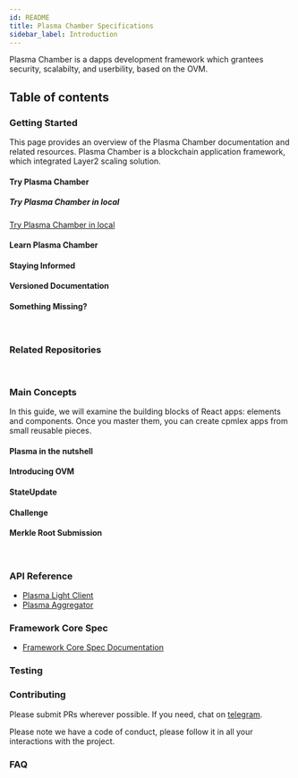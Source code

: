 ```yaml
---
id: README
title: Plasma Chamber Specifications
sidebar_label: Introduction
---
```


Plasma Chamber is a dapps development framework which grantees security, scalabilty, and userbility, based on the OVM.

## Table of contents

### Getting Started

This page provides an overview of the Plasma Chamber documentation and related resources.
Plasma Chamber is a blockchain application framework, which integrated Layer2 scaling solution.

#### Try Plasma Chamber

##### Try Plasma Chamber in local

[Try Plasma Chamber in local](getting-started/Try_Plasma_Chamber_In_Local)

#### Learn Plasma Chamber

#### Staying Informed

#### Versioned Documentation

#### Something Missing?

<br/>

### Related Repositories

<br/>

### Main Concepts

In this guide, we will examine the building blocks of React apps: elements and components. Once you master them, you can create cpmlex apps from small reusable pieces.

#### Plasma in the nutshell

#### Introducing OVM

#### StateUpdate

#### Challenge

#### Merkle Root Submission

<br/>

### API Reference

- [Plasma Light Client](api/Plasma_Light_Client)
- [Plasma Aggregator](api/Plasma_Aggregator)

### Framework Core Spec

- [Framework Core Spec Documentation](core-spec/README)

### Testing

### Contributing

Please submit PRs wherever possible. If you need, chat on [telegram](https://t.me/cryptoeocnomicslab).

Please note we have a code of conduct, please follow it in all your interactions with the project.

### FAQ
